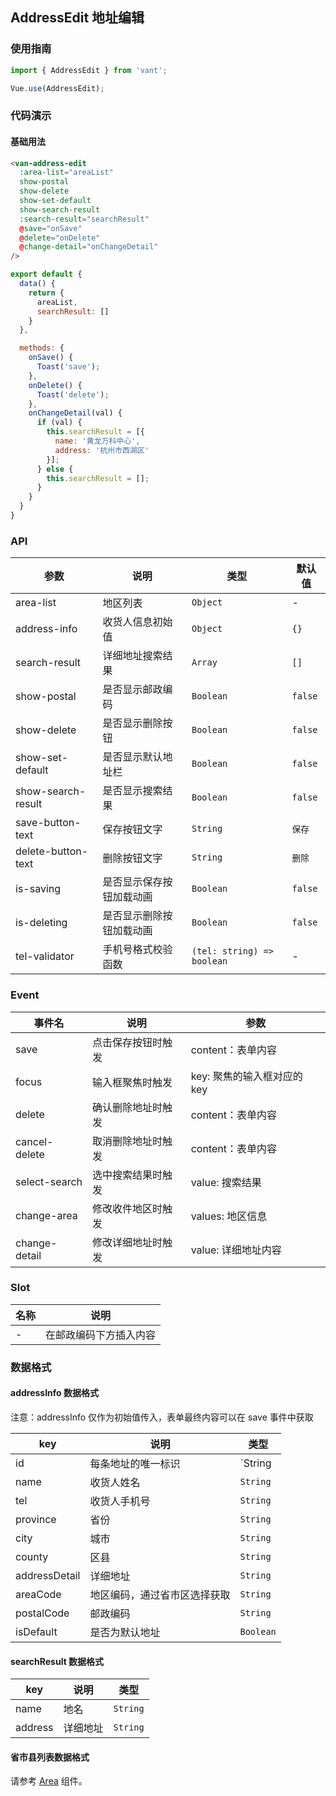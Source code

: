 ## AddressEdit 地址编辑

### 使用指南
``` javascript
import { AddressEdit } from 'vant';

Vue.use(AddressEdit);
```

### 代码演示

#### 基础用法

```html
<van-address-edit
  :area-list="areaList"
  show-postal
  show-delete
  show-set-default
  show-search-result
  :search-result="searchResult"
  @save="onSave"
  @delete="onDelete"
  @change-detail="onChangeDetail"
/>
```

```javascript
export default {
  data() {
    return {
      areaList,
      searchResult: []
    }
  },

  methods: {
    onSave() {
      Toast('save');
    },
    onDelete() {
      Toast('delete');
    },
    onChangeDetail(val) {
      if (val) {
        this.searchResult = [{
          name: '黄龙万科中心',
          address: '杭州市西湖区'
        }];
      } else {
        this.searchResult = [];
      }
    }
  }
}
```

### API

| 参数 | 说明 | 类型 | 默认值 |
|-----------|-----------|-----------|-------------|
| area-list | 地区列表 | `Object` | - |
| address-info | 收货人信息初始值 | `Object` | `{}` |
| search-result | 详细地址搜索结果 | `Array` | `[]` |
| show-postal | 是否显示邮政编码 | `Boolean` | `false` |
| show-delete | 是否显示删除按钮 | `Boolean` | `false` |
| show-set-default | 是否显示默认地址栏 | `Boolean` | `false` |
| show-search-result | 是否显示搜索结果 | `Boolean` | `false` |
| save-button-text | 保存按钮文字 | `String` | `保存` |
| delete-button-text | 删除按钮文字 | `String` | `删除` |
| is-saving | 是否显示保存按钮加载动画 | `Boolean` | `false` |
| is-deleting | 是否显示删除按钮加载动画 | `Boolean` | `false` |
| tel-validator | 手机号格式校验函数 | `(tel: string) => boolean` | - |

### Event

| 事件名 | 说明 | 参数 |
|-----------|-----------|-----------|
| save | 点击保存按钮时触发 | content：表单内容 |
| focus | 输入框聚焦时触发 | key: 聚焦的输入框对应的 key |
| delete | 确认删除地址时触发 | content：表单内容 |
| cancel-delete | 取消删除地址时触发 | content：表单内容 |
| select-search | 选中搜索结果时触发 | value: 搜索结果 |
| change-area | 修改收件地区时触发 | values: 地区信息 |
| change-detail | 修改详细地址时触发 | value: 详细地址内容 |

### Slot

| 名称 | 说明 |
|-----------|-----------|
| - | 在邮政编码下方插入内容 |


### 数据格式

#### addressInfo 数据格式

注意：addressInfo 仅作为初始值传入，表单最终内容可以在 save 事件中获取

| key | 说明 | 类型 |
|-----------|-----------|-----------|
| id | 每条地址的唯一标识 | `String | Number` |
| name | 收货人姓名 | `String` |
| tel | 收货人手机号 | `String` |
| province | 省份 | `String` |
| city | 城市 | `String` |
| county | 区县 | `String` |
| addressDetail | 详细地址 | `String` |
| areaCode | 地区编码，通过省市区选择获取 | `String` |
| postalCode | 邮政编码 | `String` |
| isDefault | 是否为默认地址 | `Boolean` |

#### searchResult 数据格式

| key | 说明 | 类型 |
|-----------|-----------|-----------|
| name | 地名 | `String` |
| address | 详细地址 | `String` |

#### 省市县列表数据格式
请参考 [Area](#/zh-CN/area) 组件。
